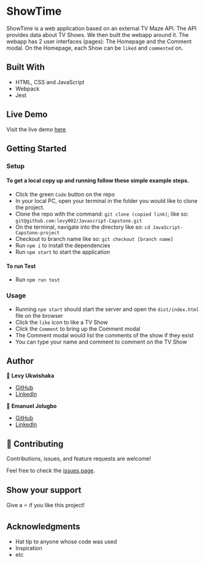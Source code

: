 # ShowTime

ShowTime is a web application based on an external TV Maze API. The API provides data about TV Shows. We then built the webapp around it. The webapp has 2 user interfaces (pages): The Homepage and the Comment modal. On the Homepage, each Show can be `liked` and `commented` on.

## Built With

- HTML, CSS and JavaScript
- Webpack
- Jest

## Live Demo
Visit the live demo [here](https://show-time-202.netlify.app/)

## Getting Started

### Setup

#### To get a local copy up and running follow these simple example steps.

- Click the green `Code` button on the repo
- In your local PC, open your terminal in the folder you would like to clone the project.
- Clone the repo with the command: `git clone (copied link)`; like so: `git@github.com:levy002/Javascript-Capstone.git`
- On the terminal, navigate into the directory like so: `cd JavaScript-Capstone-project`
- Checkout to branch name like so: `git checkout [branch name]`
- Run `npm i` to install the dependencies
- Run `npm start` to start the application

#### To run Test

- Run `npm run test`

### Usage

- Running `npm start` should start the server and open the `dist/index.html` file on the browser
- Click the `like` icon to like a TV Show
- Click the `Comment` to bring up the Comment modal
- The Comment modal would list the comments of the show if they exist
- You can type your name and comment to comment on the TV Show

## Author

👤 **Levy Ukwishaka**

- [GitHub](https://github.com/levy002)
- [LinkedIn](https://www.linkedin.com/in/levy-ukwishaka-405391223/)

👤 **Emanuel Jolugbo**

- [GitHub]()
- [LinkedIn]()

## 🤝 Contributing

Contributions, issues, and feature requests are welcome!

Feel free to check the [issues page](../../issues/).

## Show your support

Give a ⭐️ if you like this project!

## Acknowledgments

- Hat tip to anyone whose code was used
- Inspiration
- etc
